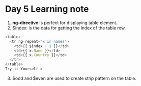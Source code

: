 # Day 5 Learning note
1. **ng-directive** is perfect for displaying table element.
2. $index: is the data for getting the index of the table row.

```javascript
<table>
  <tr ng-repeat="x in names">
    <td>{{ $index + 1 }}</td>
    <td>{{ x.Name }}</td>
    <td>{{ x.Country }}</td>
  </tr>
</table>
Try it Yourself »
```
3. $odd and $even are used to create strip pattern on the table.